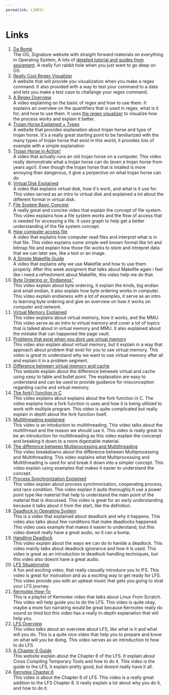 ```yaml
---
permalink: LINKS/
---
```

# Links
1. [ Da Bomb](https://os.vlsm.org/) <br>
The OG, Signature website with straight forward materials on everything in Operating System, A lots of [detailed tutorial and guides from assigment](https://osp4diss.vlsm.org/AOS.html). A really fun rabbit hole when you just want to go deep on OS.
2. [Really Cool Regex Visualizer](https://www.debuggex.com/#cheatsheet)  <br>
A website that will provide you visualization when you make a regex command. It also provided with a way to test your command to a data and lets you make a test case to challange your regex command.
3. [A Regex Overview](https://www.youtube.com/watch?v=bgBWp9EIlMM) <br>
A video explaining on the basic of regex and how to use them. It explains an overview on the quantifiers that is used in regex, what is it for, and how to use them. It uses [the regex visualizer](https://www.debuggex.com/#cheatsheet) to visualize how the process works and explain it better.
4. [Trojan Horse Explained + Types](https://www.fortinet.com/resources/cyberglossary/trojan-horse-virus) <br>
A website that provides explanation about trojan horse and type of trojan horse. It's a really great starting point to be familiarized with the many types of trojan horse that exist in this world, it provides lots of example with a simple explanation
5. [Trojan Horse in Action!](https://www.youtube.com/watch?v=LSgk7ctw1HY) <br>
A video that actually runs an old trojan horse on a computer. This video really demonstrate what a trojan horse can do (even a trojan horse from years ago!). Even though the trojan horse that is intalled is more annoying than dangerous, it give a perpective on what trojan horse can do
6. [Virtual Disk Explained](https://www.youtube.com/watch?v=tTBt7_aACPI) <br>
A video that explains virtual disk, how it's work, and what is it use for. This video served as an intro to virtual disk and explained a lot about the different format in virtual disk.
7. [File System Basic Concept](https://www.youtube.com/watch?v=mzUyMy7Ihk0) <br>
A really great and concise video that explain the concept of file system. This video explains how a file system works and the flow of access that is needed for accessing a file. It uses graph to help get a better understanding of the file system concept.
8. [How computer access file](https://www.youtube.com/watch?v=KN8YgJnShPM) <br>
A video that explains how computer read files and interpret what is in that file. This video explains some simple well known format like txt and bitmap file and explain how those file works to store and intrepret data that we can later see, like a text or an image.
9. [A Simple Makefile Guide](https://www.youtube.com/watch?v=yWLkyN_Satk&ab_channel=NeuralNine) <br>
A video that explains why we use Makefile and how to use them properly. After this week assigment that talks about Makefile again i feel like i need a refreshment about Makefile, this video help me do that.
10. [Byte Ordering or 'Endianess"](https://www.youtube.com/watch?v=CounrFEsOeA&ab_channel=ComputerScience) <br>
This video explain about byte ordering, it explain the kinds, big endian and small endian, it also explain how byte ordering works in computer. This video explain endianess with a lot of examples, it serve as an intro to learning byte ordering and give an overview on how it works on computer and network.
11. [Virtual Memory Explained](https://www.youtube.com/watch?v=2quKyPnUShQ&ab_channel=AndroidAuthority) <br>
This video explains about virtual memory, how it works, and the MMU. This video serve as an intro to virtual memory and cover a lot of topics that is talked about in virtual memory and MMU. It also explained about the mistake that can happened like page vault.
12. [Problems that exist when you dont use virtual memory](https://www.youtube.com/watch?v=qlH4-oHnBb8&ab_channel=DavidBlack-Schaffer) <br>
This video also explain about virtual memory, but it explain in a way that approach about problem that exist for you to use virtual memory. This video is great to understand why we want to use virtual memory after all and explain it in a problem segment.
13. [Difference between virtual memory and cache](https://www.geeksforgeeks.org/difference-between-virtual-memory-and-cache-memory/) <br>
This website explain about the difference betweeb virtual and cache using easy to table and bullet point. The explanation are easy to understand and can be used to provide guidance for misconception regarding cache and virtual memory.
14. [The fork() function in C](https://www.youtube.com/watch?v=cex9XrZCU14) <br>
This video explains about explains about the fork function in C. The video explains how a fork function is uses and how it is being utilized to work with multiple program. This video is quite complicated but really explain in depth about the fork function itself.
15. [Multithreading explained](https://www.youtube.com/watch?v=0KAGazeMZ2o) <br>
This video is an intoduction to multithreading. This video talks about the multithread and the reason we should use it. This video is really great to be an introduction for multithreading as this video explain the concenpt and breaking it down to a more digestable material.
16. [The difference between Multiprocessing and Multithreading](https://www.youtube.com/watch?v=oIN488Ldg9k) <br>
This video breakdowns about the difference between Multiprocessing and Multithreading. This video explains what Multiprocessing and Multithreading is used for and break it down into a simpler concept. This video explain using examples that makes it easier to understand the concept.
17. [Process Synchronization Explained](https://www.youtube.com/watch?v=ph2awKa8r5Y) <br>
This video explain about process synchronization, cooperating process, and race condition. This video explain it quite thoroughly.It use a power point type like material that help to understand the main point of the material that is discussed. This video is great for an early understanding because it talks about it from the start, like the definition.
18. [Deadlock in Operating System](https://www.youtube.com/watch?v=onkWXaXAgbY) <br>
This is a video that explained about deadlock and why it happens. This video also talks about few conditions that make deadlocks happened. This video uses example that makes it easier to understand, but this video doesnt really have a great audio, so it can a bump.
19. [Handling Deadlock](https://www.youtube.com/watch?v=qkMDpzZuTkA) <br>
This video explain about the ways we can do to hanlde a deadlock. This video mainly talks about deadlock ignorance and how it is used. This video is great as an introduction to deadlock handling techniques, but this video also doesnt have a great audio.
20. [LFS Situationship](https://www.youtube.com/watch?v=BaON_Hn_0_A) <br>
A fun and exciting video, that really casually introduce you to lFS. This video is great for motivation and as a exciting way to get ready for LFS. This video provide you with an upbeat music that gets you going to strat your LFS journey.
21. [Kermotex How-To](https://www.youtube.com/playlist?list=PLyc5xVO2uDsA5QPbtj_eYU8J0qrvU6315) <br>
This is a playlist of Kermotex video that talks about Linux From Scratch. This video will help guide you to do the LFS. This video is quite okay, maybe a more fun narrating would be great because Kermotex really do sound so tired but this video has a really in-depth explanation that will help you.
22. [LFS Overview](https://www.youtube.com/watch?v=1eOdaXS-wVE) <br>
This video talks about an overview about LFS, like what is it and what will you do. This is a quite nice video that help you to prepare and know on what will you be doing. This video serves as an introduction to how to do LFS
23. [A Chapter 6 Guide](https://www.linuxfromscratch.org/lfs/view/development/chapter06/chapter06.html) <br>
This website explain about the Chapter 6 of the LFS. It explain about Cross Compiling Temporary Tools and how to do it. This video is the guide to the LFS, it explain pretty good, but doesnt really have it all.
24. [Kernotex Chapter 6](https://www.youtube.com/watch?v=D_N1kQPsQEk&ab_channel=Kernotex) <br>
This video is about the Chapter 6 of LFS. This video is a really great addition to the LFS Chapter 6. It really explain a lot about why you do it, and how to do it.
